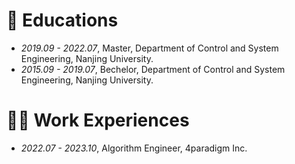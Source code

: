# 📖 Educations
- *2019.09 - 2022.07*, Master, Department of Control and System Engineering, Nanjing University. 
- *2015.09 - 2019.07*, Bechelor, Department of Control and System Engineering, Nanjing University. 

# 👨‍💼 Work Experiences
- *2022.07 - 2023.10*, Algorithm Engineer, 4paradigm Inc.
